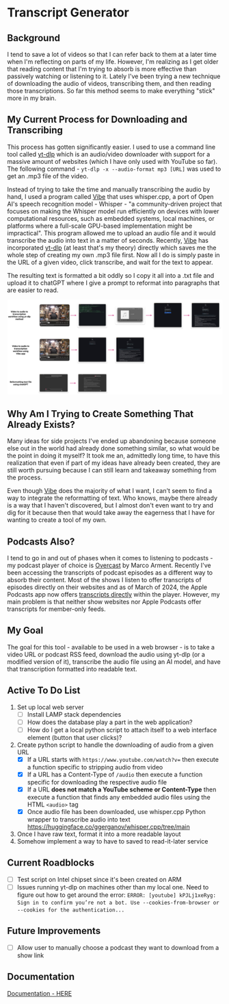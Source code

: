 # Transcript Generator

## Background

I tend to save a lot of videos so that I can refer back to them at a later time when I'm reflecting on parts of my life. However, I'm realizing as I get older that reading content that I'm trying to absorb is more effective than passively watching or listening to it. Lately I've been trying a new technique of downloading the audio of videos, transcribing them, and then reading those transcriptions. So far this method seems to make everything "stick" more in my brain. 

## My Current Process for Downloading and Transcribing

This process has gotten significantly easier. I used to use a command line tool called [yt-dlp](https://github.com/yt-dlp/yt-dlp) which is an audio/video downloader with support for a massive amount of websites (which I have only used with YouTube so far). The following command - `yt-dlp -x --audio-format mp3 [URL]` was used to get an .mp3 file of the video. 

Instead of trying to take the time and manually transcribing the audio by hand, I used a program called [Vibe](https://thewh1teagle.github.io/vibe/) that uses whisper.cpp, a port of Open AI's speech recognition model - Whisper - "a community-driven project that focuses on making the Whisper model run efficiently on devices with lower computational resources, such as embedded systems, local machines, or platforms where a full-scale GPU-based implementation might be impractical". This program allowed me to upload an audio file and it would transcribe the audio into text in a matter of seconds. Recently, [Vibe](https://thewh1teagle.github.io/vibe/) has incorporated [yt-dlp](https://github.com/yt-dlp/yt-dlp) (at least that's my theory) directly which saves me the whole step of creating my own .mp3 file first. Now all I do is simply paste in the URL of a given video, click transcribe, and wait for the text to appear. 

The resulting text is formatted a bit oddly so I copy it all into a .txt file and upload it to chatGPT where I give a prompt to reformat into paragraphs that are easier to read.

![screenshot of current transcription workflow](images/transcript-generator-current-method-workflow.png)

## Why Am I Trying to Create Something That Already Exists?

Many ideas for side projects I've ended up abandoning because someone else out in the world had already done something similar, so what would be the point in doing it myself? It took me an, admittedly long time, to have this realization that even if part of my ideas have already been created, they are still worth pursuing because I can still learn and takeaway something from the process. 

Even though [Vibe](https://thewh1teagle.github.io/vibe/) does the majority of what I want, I can't seem to find a way to integrate the reformatting of text. Who knows, maybe there already is a way that I haven't discovered, but I almost don't even want to try and dig for it because then that would take away the eagerness that I have for wanting to create a tool of my own. 

## Podcasts Also?

I tend to go in and out of phases when it comes to listening to podcasts - my podcast player of choice is [Overcast](https://overcast.fm) by Marco Arment. Recently I've been accessing the transcripts of podcast episodes as a different way to absorb their content. Most of the shows I listen to offer transcripts of episodes directly on their websites and as of March of 2024, the Apple Podcasts app now offers [transcripts directly](https://www.apple.com/newsroom/2024/03/apple-introduces-transcripts-for-apple-podcasts/) within the player. However, my main problem is that neither show websites nor Apple Podcasts offer transcripts for member-only feeds. 

## My Goal

The goal for this tool - available to be used in a web browser - is to take a video URL or podcast RSS feed, download the audio using yt-dlp (or a modified version of it), transcribe the audio file using an AI model, and have that transcription formatted into readable text.

## Active To Do List
1. Set up local web server
	- [ ] Install LAMP stack dependencies
	- [ ] How does the database play a part in the web application?
	- [ ] How do I get a local python script to attach itself to a web interface element (button that user clicks)? 
2. Create python script to handle the downloading of audio from a given URL
	- [x]  If a URL starts with `https://www.youtube.com/watch?v=` then execute a function specific to stripping audio from video
	- [x] If a URL has a Content-Type of `/audio` then execute a function specific for downloading the respective audio file
	- [x] If a URL **does not match a YouTube scheme or Content-Type** then execute a function that finds any embedded audio files using the HTML `<audio>` tag
	- [x] Once audio file has been downloaded, use whisper.cpp Python wrapper to transcribe audio into text https://huggingface.co/ggerganov/whisper.cpp/tree/main
3. Once I have raw text, format it into a more readable layout 
4. Somehow implement a way to have to saved to read-it-later service 

## Current Roadblocks
- [ ] Test script on Intel chipset since it's been created on ARM
- [ ] Issues running yt-dlp on machines other than my local one. Need to figure out how to get around the error: `ERROR: [youtube] kPJLj1xeRyg: Sign in to confirm you’re not a bot. Use --cookies-from-browser or --cookies for the authentication...`

## Future Improvements
- [ ] Allow user to manually choose a podcast they want to download from a show link

## Documentation
[Documentation - HERE](./documentation.md)
